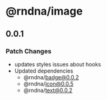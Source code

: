 # @rndna/image

## 0.0.1

### Patch Changes

- updates styles issues about hooks
- Updated dependencies
  - @rndna/badge@0.0.2
  - @rndna/icon@0.0.5
  - @rndna/text@0.0.2
